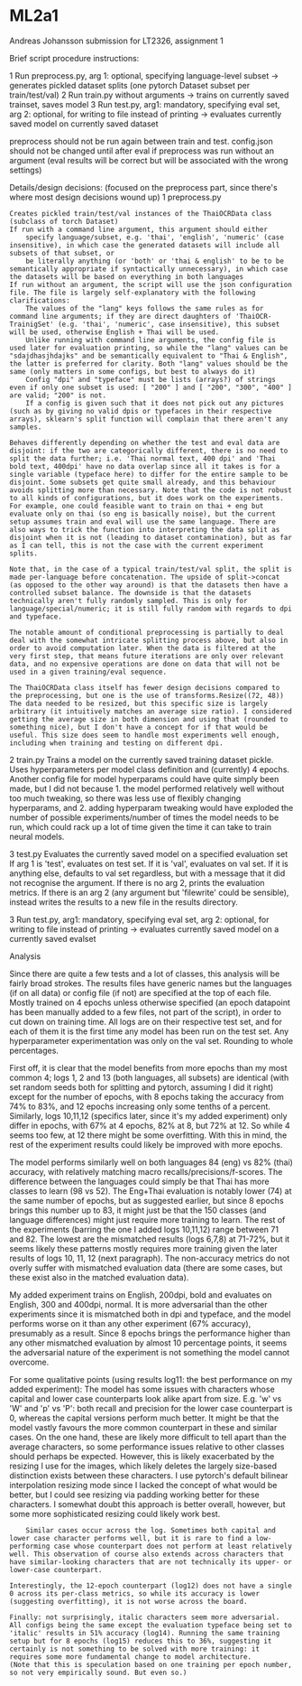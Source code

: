 # ML2a1
Andreas Johansson submission for LT2326, assignment 1

Brief script procedure instructions:

1 Run preprocess.py, arg 1: optional, specifying language-level subset -> generates pickled dataset splits (one pytorch Dataset subset per train/test/val)
2 Run train.py without arguments -> trains on currently saved trainset, saves model
3 Run test.py, arg1: mandatory, specifying eval set, arg 2: optional, for writing to file instead of printing -> evaluates currently saved model on currently saved dataset

preprocess should not be run again between train and test. config.json should not be changed until after eval if preprocess was run without an argument (eval results will be correct but will be associated with the wrong settings)

Details/design decisions:
(focused on the preprocess part, since there's where most design decisions wound up)
1 preprocess.py

    Creates pickled train/test/val instances of the ThaiOCRData class (subclass of torch Dataset)
    If run with a command line argument, this argument should either
        specify language/subset, e.g. 'thai', 'english', 'numeric' (case insensitive), in which case the generated datasets will include all subsets of that subset, or
        be literally anything (or 'both' or 'thai & english' to be to be semantically appropriate if syntactically unnecessary), in which case the datasets will be based on everything in both languages
    If run without an argument, the script will use the json configuration file. The file is largely self-explanatory with the following clarifications:
        The values of the "lang" keys follows the same rules as for command line arguments; if they are direct daughters of 'ThaiOCR-TrainigSet' (e.g. 'thai', 'numeric', case insensitive), this subset will be used, otherwise English + Thai will be used.
        Unlike running with command line arguments, the config file is used later for evaluation printing, so while the "lang" values can be "sdajdhasjhdajks" and be semantically equivalent to "Thai & English", the latter is preferred for clarity. Both "lang" values should be the same (only matters in some configs, but best to always do it)
        Config "dpi" and "typeface" must be lists (arrays?) of strings even if only one subset is used: [ "200" ] and [ "200", "300", "400" ] are valid; "200" is not.
        If a config is given such that it does not pick out any pictures (such as by giving no valid dpis or typefaces in their respective arrays), sklearn's split function will complain that there aren't any samples.

    Behaves differently depending on whether the test and eval data are disjoint: if the two are categorically different, there is no need to split the data further; i.e. 'Thai normal text, 400 dpi' and 'Thai bold text, 400dpi' have no data overlap since all it takes is for a single variable (typeface here) to differ for the entire sample to be disjoint. Some subsets get quite small already, and this behaviour avoids splitting more than necessary. Note that the code is not robust to all kinds of configurations, but it does work on the experiments. For example, one could feasible want to train on thai + eng but evaluate only on thai (so eng is basically noise), but the current setup assumes train and eval will use the same language. There are also ways to trick the function into interpreting the data split as disjoint when it is not (leading to dataset contamination), but as far as I can tell, this is not the case with the current experiment splits.

    Note that, in the case of a typical train/test/val split, the split is made per-language before concatenation. The upside of split->concat (as opposed to the other way around) is that the datasets then have a controlled subset balance. The downside is that the datasets technically aren't fully randomly sampled. This is only for language/special/numeric; it is still fully random with regards to dpi and typeface. 

    The notable amount of conditional preprocessing is partially to deal deal with the somewhat intricate splitting process above, but also in order to avoid computation later. When the data is filtered at the very first step, that means future iterations are only over relevant data, and no expensive operations are done on data that will not be used in a given training/eval sequence.

    The ThaiOCRData class itself has fewer design decisions compared to the preprocessing, but one is the use of transforms.Resize((72, 48))
    The data needed to be resized, but this specific size is largely arbitrary (it intuitively matches an average size ratio). I considered getting the average size in both dimension and using that (rounded to something nice), but I don't have a concept for if that would be useful. This size does seem to handle most experiments well enough, including when training and testing on different dpi.

2 train.py
    Trains a model on the currently saved training dataset pickle. Uses hyperparameters per model class definition and (currently) 4 epochs.
    Another config file for model hyperparams could have quite simply been made, but I did not because 1. the model performed relatively well without too much tweaking, so there was less use of flexibly changing hyperparams, and 2. adding hyperparam tweaking would have exploded the number of possible experiments/number of times the model needs to be run, which could rack up a lot of time given the time it can take to train neural models.

3 test.py
    Evaluates the currently saved model on a specified evaluation set
    If arg 1 is 'test', evaluates on test set. If it is 'val', evaluates on val set. If it is anything else, defaults to val set regardless, but with a message that it did not recognise the argument. If there is no arg 2, prints the evaluation metrics. If there is an arg 2 (any argument but 'filewrite' could be sensible), instead writes the results to a new file in the results directory.

3 Run test.py, arg1: mandatory, specifying eval set, arg 2: optional, for writing to file instead of printing -> evaluates currently saved model on a currently saved evalset

Analysis

Since there are quite a few tests and a lot of classes, this analysis will be fairly broad strokes.
The results files have generic names but the languages (if on all data) or config file (if not) are specified at the top of each file.
Mostly trained on 4 epochs unless otherwise specified (an epoch datapoint has been manually added to a few files, not part of the script), in order to cut down on training time.
All logs are on their respective test set, and for each of them it is the first time any model has been run on the test set. Any hyperparameter experimentation was only on the val set. 
Rounding to whole percentages.

First off, it is clear that the model benefits from more epochs than my most common 4; logs 1, 2 and 13 (both languages, all subsets) are identical (with set random seeds both for splitting and pytorch, assuming I did it right) except for the number of epochs, with 8 epochs taking the accuracy from 74% to 83%, and 12 epochs increasing only some tenths of a percent. Similarly, logs 10,11,12 (specifics later, since it's my added experiment) only differ in epochs, with 67% at 4 epochs, 82% at 8, but 72% at 12. So while 4 seems too few, at 12 there might be some overfitting. With this in mind, the rest of the experiment results could likely be improved with more epochs.

The model performs similarly well on both languages 84 (eng) vs 82% (thai) accuracy, with relatively matching macro recalls/precisions/f-scores. The difference between the languages could simply be that Thai has more classes to learn (98 vs 52). The Eng+Thai evaluation is notably lower (74) at the same number of epochs, but as suggested earlier, but since 8 epochs brings this number up to 83, it might just be that the 150 classes (and language differences) might just require more training to learn. The rest of the experiments (barring the one I added logs 10,11,12) range between 71 and 82. The lowest are the mismatched results (logs 6,7,8) at 71-72%, but it seems likely these patterns mostly requires more training given the later results of logs 10, 11, 12 (next paragraph). The non-accuracy metrics do not overly suffer with mismatched evaluation data (there are some cases, but these exist also in the matched evaluation data).

My added experiment trains on English, 200dpi, bold and evaluates on English, 300 and 400dpi, normal. It is more adversarial than the other experiments since it is mismatched both in dpi and typeface, and the model performs worse on it than any other experiment (67% accuracy), presumably as a result. Since 8 epochs brings the performance higher than any other mismatched evaluation by almost 10 percentage points, it seems the adversarial nature of the experiment is not something the model cannot overcome.

For some qualitative points (using results log11: the best performance on my added experiment):
    The model has some issues with characters whose capital and lower case counterparts look alike apart from size.
        E.g. 'w' vs 'W' and 'p' vs 'P': both recall and precision for the lower case counterpart is 0, whereas the capital versions perform much better. It might be that the model vastly favours the more common counterpart in these and similar cases.
        On the one hand, these are likely more difficult to tell apart than the average characters, so some performance issues relative to other classes should perhaps be expected. However, this is likely exacerbated by the resizing I use for the images, which likely deletes the largely size-based distinction exists between these characters. I use pytorch's default bilinear interpolation resizing mode since I lacked the concept of what would be better, but I could see resizing via padding working better for these characters. I somewhat doubt this approach is better overall, however, but some more sophisticated resizing could likely work best.

        Similar cases occur across the log. Sometimes both capital and lower case character performs well, but it is rare to find a low-performing case whose counterpart does not perform at least relatively well. This observation of course also extends across characters that have similar-looking characters that are not technically its upper- or lower-case counterpart.

    Interestingly, the 12-epoch counterpart (log12) does not have a single 0 across its per-class metrics, so while its accuracy is lower (suggesting overfitting), it is not worse across the board.

    Finally: not surprisingly, italic characters seem more adversarial. All configs being the same except the evaluation typeface being set to 'italic' results in 51% accuracy (log14). Running the same training setup but for 8 epochs (log15) reduces this to 36%, suggesting it certainly is not something to be solved with more training: it requires some more fundamental change to model architecture.
    (Note that this is speculation based on one training per epoch number, so not very empirically sound. But even so.)

